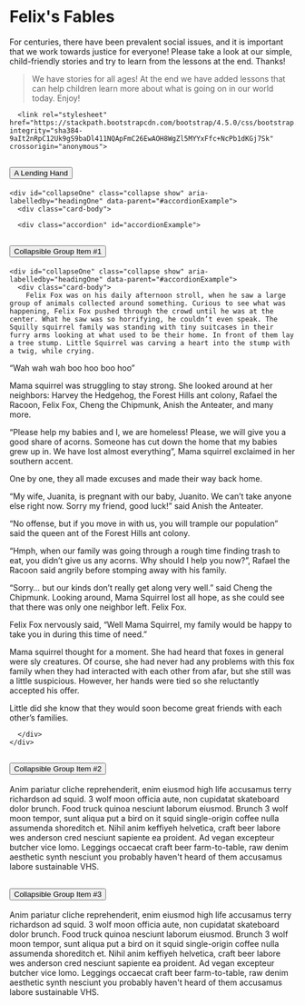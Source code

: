 # Felix's Fables
<html>
    <head>
        <title>My Great Game</title>
    </head>
    <body> 
      <div class="alert alert-success" role="alert">
  For centuries, there have been prevalent social issues, and it is important that we work towards justice for everyone! Please take a look at our simple, child-friendly stories and try to learn from the lessons at the end. Thanks!
</div>  
  <blockquote class="blockquote text-center"> We have stories for all ages! At the end we have added lessons that can help children learn more about what is going on in our world today. Enjoy! </blockquote>

      <link rel="stylesheet" href="https://stackpath.bootstrapcdn.com/bootstrap/4.5.0/css/bootstrap.min.css" integrity="sha384-9aIt2nRpC12Uk9gS9baDl411NQApFmC26EwAOH8WgZl5MYYxFfc+NcPb1dKGj7Sk" crossorigin="anonymous">

<div class="accordion" id="accordionExample">
  <div class="card">
    <div class="card-header" id="headingOne">
      <h2 class="mb-0">
        <button class="btn btn-link btn-block text-left" type="button" data-toggle="collapse" data-target="#collapseOne" aria-expanded="true" aria-controls="collapseOne">
          A Lending Hand
        </button>
      </h2>
    </div>

    <div id="collapseOne" class="collapse show" aria-labelledby="headingOne" data-parent="#accordionExample">
      <div class="card-body">
      
      <div class="accordion" id="accordionExample">
  <div class="card">
    <div class="card-header" id="headingOne">
      <h2 class="mb-0">
        <button class="btn btn-link btn-block text-left" type="button" data-toggle="collapse" data-target="#collapseOne" aria-expanded="true" aria-controls="collapseOne">
          Collapsible Group Item #1
        </button>
      </h2>
    </div>

    <div id="collapseOne" class="collapse show" aria-labelledby="headingOne" data-parent="#accordionExample">
      <div class="card-body">
        Felix Fox was on his daily afternoon stroll, when he saw a large group of animals collected around something. Curious to see what was happening, Felix Fox pushed through the crowd until he was at the center. What he saw was so horrifying, he couldn’t even speak. The Squilly squirrel family was standing with tiny suitcases in their furry arms looking at what used to be their home. In front of them lay a tree stump. Little Squirrel was carving a heart into the stump with a twig, while crying.
 
“Wah wah wah boo hoo boo hoo”

Mama squirrel was struggling to stay strong. She looked around at her neighbors: Harvey the Hedgehog, the Forest Hills ant colony, Rafael the Racoon, Felix Fox, Cheng the Chipmunk, Anish the Anteater, and many more. 

“Please help my babies and I, we are homeless! Please, we will give you a good share of acorns. Someone has cut down the home that my babies grew up in. We have lost almost everything”, Mama squirrel exclaimed in her southern accent. 

One by one, they all made excuses and made their way back home.

“My wife, Juanita, is pregnant with our baby, Juanito. We can’t take anyone else right now. Sorry my friend, good luck!” said Anish the Anteater.

“No offense, but if you move in with us, you will trample our population” said the queen ant of the Forest Hills ant colony. 

“Hmph, when our family was going through a rough time finding trash to eat, you didn’t give us any acorns. Why should I help you now?”, Rafael the Racoon said angrily before stomping away with his family.

“Sorry… but our kinds don’t really get along very well.” said Cheng the Chipmunk.
Looking around, Mama Squirrel lost all hope, as she could see that there was only one neighbor left. Felix Fox. 

Felix Fox nervously said, “Well Mama Squirrel, my family would be happy to take you in during this time of need.”

Mama squirrel thought for a moment. She had heard that foxes in general were sly creatures. Of course, she had never had any problems with this fox family when they had interacted with each other from afar, but she still was a little suspicious. However, her hands were tied so she reluctantly accepted his offer.

Little did she know that they would soon become great friends with each other’s families. 


      </div>
    </div>
  </div>
  <div class="card">
    <div class="card-header" id="headingTwo">
      <h2 class="mb-0">
        <button class="btn btn-link btn-block text-left collapsed" type="button" data-toggle="collapse" data-target="#collapseTwo" aria-expanded="false" aria-controls="collapseTwo">
          Collapsible Group Item #2
        </button>
      </h2>
    </div>
    <div id="collapseTwo" class="collapse" aria-labelledby="headingTwo" data-parent="#accordionExample">
      <div class="card-body">
        Anim pariatur cliche reprehenderit, enim eiusmod high life accusamus terry richardson ad squid. 3 wolf moon officia aute, non cupidatat skateboard dolor brunch. Food truck quinoa nesciunt laborum eiusmod. Brunch 3 wolf moon tempor, sunt aliqua put a bird on it squid single-origin coffee nulla assumenda shoreditch et. Nihil anim keffiyeh helvetica, craft beer labore wes anderson cred nesciunt sapiente ea proident. Ad vegan excepteur butcher vice lomo. Leggings occaecat craft beer farm-to-table, raw denim aesthetic synth nesciunt you probably haven't heard of them accusamus labore sustainable VHS.
      </div>
    </div>
  </div>
  <div class="card">
    <div class="card-header" id="headingThree">
      <h2 class="mb-0">
        <button class="btn btn-link btn-block text-left collapsed" type="button" data-toggle="collapse" data-target="#collapseThree" aria-expanded="false" aria-controls="collapseThree">
          Collapsible Group Item #3
        </button>
      </h2>
    </div>
    <div id="collapseThree" class="collapse" aria-labelledby="headingThree" data-parent="#accordionExample">
      <div class="card-body">
        Anim pariatur cliche reprehenderit, enim eiusmod high life accusamus terry richardson ad squid. 3 wolf moon officia aute, non cupidatat skateboard dolor brunch. Food truck quinoa nesciunt laborum eiusmod. Brunch 3 wolf moon tempor, sunt aliqua put a bird on it squid single-origin coffee nulla assumenda shoreditch et. Nihil anim keffiyeh helvetica, craft beer labore wes anderson cred nesciunt sapiente ea proident. Ad vegan excepteur butcher vice lomo. Leggings occaecat craft beer farm-to-table, raw denim aesthetic synth nesciunt you probably haven't heard of them accusamus labore sustainable VHS.
      </div>
    </div>
  </div>
</div>



<div> 
     
    
</div>
<br>

<div>

</div>
<div>
 
</div>

   </body>
</html>

